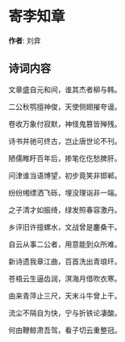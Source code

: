 # 寄李知章

**作者**: 刘弇

## 诗词内容

文章盛自元和间，谁其杰者柳与韩。

二公秋鹗擅神俊，天使侧翅摧夸谩。

卷收万象付寂默，神怪鬼篡皆殚残。

诗书并驰可终古，岂止唐世论不刊。

陋儒睢盱百年后，掺笔仡仡愁脾肝。

问津谁当语博望，初步竟笑非邯郸。

纷纷缃缥洒飞砾，埋没理诣非一端。

之子清才如振绮，绿发照春容激丹。

乡评旧许擅螺水，文战曾是鏖桑干。

自云从事二公者，用意能到众所难。

新诗遗我章江曲，百首洗出青琅玕。

苍梧云生逼齿润，溟海月借吹衣寒。

由来青萍止三尺，天末斗牛曾上干。

流尘不隔自为快，宁与折铁论凄酸。

何由鞭鲸肃吾驾，看子切云重整冠。

